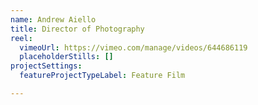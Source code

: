 ```yaml
---
name: Andrew Aiello
title: Director of Photography
reel:
  vimeoUrl: https://vimeo.com/manage/videos/644686119
  placeholderStills: []
projectSettings:
  featureProjectTypeLabel: Feature Film

---
```

